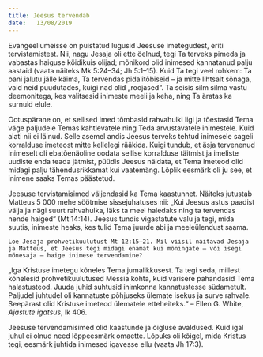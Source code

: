 ```yaml
---
title: Jeesus tervendab
date:   13/08/2019
---
```


Evangeeliumeisse on puistatud lugusid Jeesuse imetegudest, eriti tervistamistest. Nii, nagu Jesaja oli ette öelnud, tegi Ta terveks pimeda ja vabastas haiguse köidikuis olijad; mõnikord olid inimesed kannatanud palju aastaid (vaata näiteks Mk 5:24–34; Jh 5:1–15). Kuid Ta tegi veel rohkem: Ta pani jalutu jälle käima, Ta tervendas pidalitõbiseid – ja mitte lihtsalt sõnaga, vaid neid puudutades, kuigi nad olid „roojased“. Ta seisis silm silma vastu deemonitega, kes valitsesid inimeste meeli ja keha, ning Ta äratas ka surnuid elule.

Ootuspärane on, et sellised imed tõmbasid rahvahulki ligi ja tõestasid Tema väge paljudele Temas kahtlevatele ning Teda arvustavatele inimestele. Kuid alati nii ei läinud. Selle asemel andis Jeesus terveks tehtud inimesele sageli korralduse imeteost mitte kellelegi rääkida. Kuigi tundub, et äsja tervenenud inimeselt oli ebatõenäoline oodata sellise korralduse täitmist ja imeliste uudiste enda teada jätmist, püüdis Jeesus näidata, et Tema imeteod olid midagi palju tähendusrikkamat kui vaatemäng. Lõplik eesmärk oli ju see, et inimene saaks Temas päästetud.

Jeesuse tervistamisimed väljendasid ka Tema kaastunnet. Näiteks jutustab Matteus 5 000 mehe söötmise sissejuhatuses nii: „Kui Jeesus astus paadist välja ja nägi suurt rahvahulka, läks ta meel haledaks ning ta tervendas nende haiged“ (Mt 14:14). Jeesus tundis vigastatute valu ja tegi, mida suutis, inimeste heaks, kes tulid Tema juurde abi ja meeleülendust saama.

`Loe Jesaja prohvetikuulutust Mt 12:15–21. Mil viisil näitavad Jesaja ja Matteus, et Jeesus tegi midagi enamat kui mõningate – või isegi mõnesaja – haige inimese tervendamine?`

„Iga Kristuse imetegu kõneles Tema jumalikkusest. Ta tegi seda, millest kõnelesid prohvetikuulutused Messia kohta, kuid varisere pahandasid Tema halastusteod. Juuda juhid suhtusid inimkonna kannatustesse südametult. Paljudel juhtudel oli kannatuste põhjuseks ülemate isekus ja surve rahvale. See­pärast olid Kristuse imeteod ülematele etteheiteks.“ – Ellen G. White, _Ajastute igatsus_, lk 406.

Jeesuse tervendamisimed olid kaastunde ja õigluse avaldused. Kuid igal juhul ei olnud need lõppeesmärk omaette. Lõpuks oli kõigel, mida Kristus tegi, eesmärk juhtida inimesed igavesse ellu (vaata Jh 17:3).
